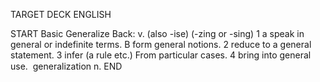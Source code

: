 TARGET DECK
ENGLISH

START
Basic
Generalize
Back: v. (also -ise) (-zing or -sing) 1 a speak in general or indefinite terms. B form general notions. 2 reduce to a general statement. 3 infer (a rule etc.) From particular cases. 4 bring into general use.  generalization n.
END
